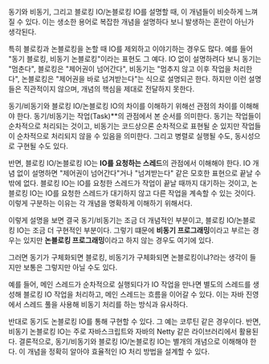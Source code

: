동기와 비동기, 그리고 블로킹 IO/논블로킹 IO를 설명할 때, 이 개념들이 비슷하게 느껴질 수 있다. 이는 생소한 용어로 복잡한 개념을 설명하다 보니 발생하는 혼란이 아닌가 생각된다.

특히 블로킹과 논블로킹을 논할 때 IO를 제외하고 이야기하는 경우도 많다. 예를 들어 "동기 블로킹, 비동기 논블로킹"이라는 표현도 그 예다.
IO 없이 설명하려다 보니 동기는 "멈춘다", 블로킹은 "제어권이 넘어간다", 비동기는 "멈추지 않고 이후 작업을 처리한다", 논블로킹은 "제어권을 바로 넘겨받는다"는 식으로 설명되곤 한다. 하지만 이런 설명들은 직관적이지 않으며, 개념의 핵심을 제대로 전달하지 못한다.

동기/비동기와 블로킹 IO/논블로킹 IO의 차이를 이해하기 위해선 관점의 차이를 이해해야 한다.
동기/비동기는 작업(Task)**의 관점에서 본 순서를 의미한다. 동기는 작업들이 순차적으로 처리되는 것이고, 비동기는 코드상으론 순차적으로 표현될 순 있지만 작업들이 순차적으로 처리되지 않을 수 있음을 의미한다. 그리고 병렬로 실행될 수도, 동시성으로 구현될 수도 있다.

반면, 블로킹 IO/논블로킹 IO는 **IO를 요청하는 스레드**의 관점에서 이해해야 한다. IO 개념 없이 설명하면 "제어권이 넘어간다"거나 "넘겨받는다" 같은 모호한 표현으로 끝날 수밖에 없다. 블로킹 IO는 IO를 요청한 스레드가 작업이 끝날 때까지 대기하는 것이고, 논블로킹 IO는 IO를 요청한 스레드가 대기하지 않고 다른 작업을 계속할 수 있는 것이다.
이렇게 구분하는 이유는 각 개념을 명확하게 이해하기 위해서다.

이렇게 설명을 보면 결국 동기/비동기는 조금 더 개념적인 부분이고, 블로킹 IO/논블로킹 IO는 조금 더 구현적인 부분이다. 그렇기 떄문에 **비동기 프로그래밍**이라고 부르는 경우는 있지만 **논블로킹 프로그래밍**이라고 하지 않는 경우도 여기에 있다.

그러면 동기가 구체화되면 블로킹, 비동기가 구체화되면 논블로킹이냐?라는 생각이 들지만 보통은 그렇지만 아닐 수도 있다.

예를 들어, 메인 스레드가 순차적으로 실행되다가 IO 작업을 만나면 별도의 스레드를 생성해 블로킹 IO 작업을 처리하고, 메인 스레드는 흐름을 이어갈 수 있다. 이는 자바 진영에서 스레드 풀을 사용해 비동기 처리를 하는 방식과 유사하다.

반대로 동기도 논블로킹 IO를 통해 구현할 수 있다. 그 예는 코루틴 같은 경우이다.
반면, 비동기 논블로킹 IO는 주로 자바스크립트와 자바의 Netty 같은 라이브러리에서 활용된다.
결론적으로, 동기/비동기와 블로킹 IO/논블로킹 IO는 별개의 개념으로 이해해야 한다. 이 개념을 정확히 알아야 효율적인 IO 처리 방법을 설계할 수 있다.
